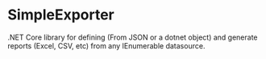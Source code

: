 # SimpleExporter
.NET Core library for defining (From JSON or a dotnet object) and generate reports (Excel, CSV, etc)  from any IEnumerable datasource.
